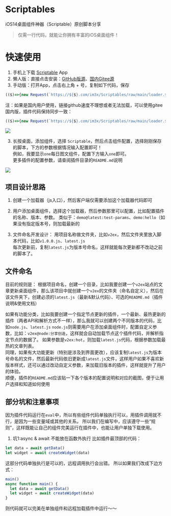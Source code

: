 # Scriptables
iOS14桌面组件神器（Scriptable）原创脚本分享    
> 仅需一行代码，就能让你拥有丰富的iOS桌面组件！

# 快速使用
1. 手机上下载 [Scriptable](https://scriptable.app/) App    
2. 懒人版：直接点击安装：[GitHub版源](https://im3x.cn/scriptables/Loader.Github.scriptable)、[国内Gitee源](https://im3x.cn/scriptables/Loader.Gitee.scriptable)    
2. 手动版：打开App，点击右上角 + 号，复制如下代码，保存
``` js
(($)=>{new Request(`https://${$}.com/im3x/Scriptables/raw/main/loader.${$}.js`).loadString().then(eval)})('github')
```
注：如果是国内用户使用，链接github速度不理想或者无法加载，可以使用gitee国内版，插件代码保持同步一致：
``` js
(($)=>{new Request(`https://${$}.com/im3x/Scriptables/raw/main/loader.${$}.js`).loadString().then(eval)})('gitee')
```

![](https://im3x.cn/scriptables/screenshots_1.jpg)

3. 长按桌面，添加组件，选择 `Scriptable`，然后点击组件配置，选择刚刚保存的脚本，下方的参数根据情况输入配置即可！    
例如，我要显示`one`每日图文组件，配置下方输入`one`即可。    
更多插件的配置参数，请查阅插件目录的`README.md`说明    

![](https://im3x.cn/scriptables/screenshots_2.jpg)


## 项目设计思路

1. 创建一个加载器（js入口），然后客户端仅需要添加这个加载器代码即可    
2. 用户添加桌面组件，选择这个加载器，然后参数那里可以配置，比如配置插件的名称、版本、参数。
类似于：`demo@latest:test-params`、`demo:hello`（如果没有指定版本号，则加载最新的

3. 文件命名开发设计：
用项目名称做文件夹，比如`v2ex`，然后文件夹里放入脚本代码，比如`v1.0.0.js`、`latest.js`   
每次更新前，复制`latest.js`为版本号命名，这样就能每次更新都不改动之前的脚本了。

## 文件命名
目前的规则是：
根据项目命名，创建一个目录，比如我要创建一个`v2ex`站点的文章更新桌面组件，那么该项目中就创建一个`v2ex`的文件夹（命名自定义），然后在该文件夹下，创建必须的`latest.js`（最新&默认代码）、可选的`README.md`（插件说明&使用文档）

如果有功能分类，比如我要创建一个指定节点更新的插件，一个最新、最热更新的插件（两者API和解析方式不一样），那么我就可以创建两个不同版本的代码，比如`node.js`、`latest.js`
`node.js`则需要用户在添加桌面组件时，配置自定义参数，比如：`v2ex@node:分享创造`，这样就会自动加载节点这个插件代码，并解析指定节点的数据了。 如果参数是`v2ex:hot`，则加载`latest.js`代码，根据参数加载最热的文章列表。   
同理，如果有大功能更新（特别是涉及到界面更改），应该复制`latest.js`为版本号命名的文件，然后最新代码依旧更新成`latest.js`文件，这样用户如果不喜欢新版本样式，还可以通过改动自定义参数，来加载旧版本的插件，这样就提升了用户的体验。    
顺便，插件的`README.md`应该贴一下各个版本的配置说明和对应的截图，便于让用户选择和知道如何使用

## 部分坑和注意事项
因为插件代码运行在`eval`中，所以有些组件代码单独执行可以，用插件调用就不行，是因为一些变量域或其他的关系。
所以我们在编写中，应该遵守一些“规则”，这样既能让自己的组件完美运行在插件中，也能让用户单独下载使用。

1. 坑1:async & await 不能放在函数外执行
比如插件最顶部的代码：
``` js
let data = await getData()
let widget = await createWidget(data)
```
这部分代码单独执行是可以的，远程调用执行会出错。
所以如果我们改成下边方式：
``` js
main()
async function main() {
  let data = await getData()
  let widget = await createWidget(data)
}
```
则代码就可以完美在单独组件和远程加载插件中运行～～
